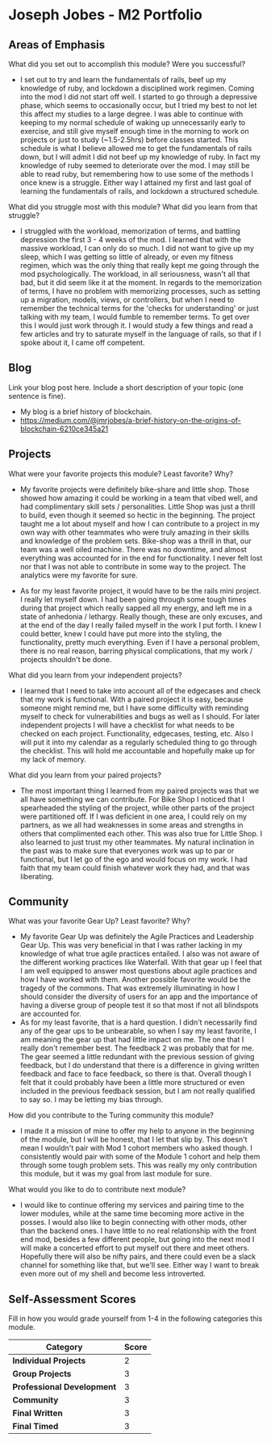 # Joseph Jobes - M2 Portfolio

## Areas of Emphasis

What did you set out to accomplish this module? Were you successful?
* I set out to try and learn the fundamentals of rails, beef up my knowledge of ruby, and lockdown a disciplined work regimen. Coming into the mod I did not start off well. I started to go through a depressive phase, which seems to occasionally occur, but I tried my best to not let this affect my studies to a large degree. I was able to continue with keeping to my normal schedule of waking up unnecessarily early to exercise, and still give myself enough time in the morning to work on projects or just to study (~1.5-2.5hrs) before classes started. This schedule is what I believe allowed me to get the fundamentals of rails down, but I will admit I did not beef up my knowledge of ruby. In fact my knowledge of ruby seemed to deteriorate over the mod. I may still be able to read ruby, but remembering how to use some of the methods I once knew is a struggle. Either way I attained my first and last goal of learning the fundamentals of rails, and lockdown a structured schedule.

What did you struggle most with this module? What did you learn from that struggle?
* I struggled with the workload, memorization of terms, and battling depression the first 3 - 4 weeks of the mod. I learned that with the massive workload, I can only do so much. I did not want to give up my sleep, which I was getting so little of already, or even my fitness regimen, which was the only thing that really kept me going through the mod psychologically. The workload, in all seriousness, wasn't all that bad, but it did seem like it at the moment. In regards to the memorization of terms, I have no problem with memorizing processes, such as setting up a migration, models, views, or controllers, but when I need to remember the technical terms for the 'checks for understanding' or just talking with my team, I would fumble to remember terms. To get over this I would just work through it. I would study a few things and read a few articles and try to saturate myself in the language of rails, so that if I spoke about it, I came off competent.

## Blog

Link your blog post here. Include a short description of your topic (one sentence is fine).
* My blog is a brief history of blockchain.
* https://medium.com/@jmrjobes/a-brief-history-on-the-origins-of-blockchain-6210ce345a21

## Projects

What were your favorite projects this module? Least favorite? Why?

* My favorite projects were definitely bike-share and little shop. Those showed how amazing it could be working in a team that vibed well, and had complimentary skill sets / personalities. Little Shop was just a thrill to build, even though it seemed so hectic in the beginning. The project taught me a lot about myself and how I can contribute to a project in my own way with other teammates who were truly amazing in their skills and knowledge of the problem sets. Bike-shop was a thrill in that, our team was a well oiled machine. There was no downtime, and almost everything was accounted for in the end for functionality. I never felt lost nor that I was not able to contribute in some way to the project. The analytics were my favorite for sure.

* As for my least favorite project, it would have to be the rails mini project. I really let myself down. I had been going through some tough times during that project which really sapped all my energy, and left me in a state of anhedonia / lethargy. Really though, these are only excuses, and at the end of the day I really failed myself in the work I put forth. I knew I could better, knew I could have put more into the styling, the functionality, pretty much everything. Even if I have a personal problem, there is no real reason, barring physical complications, that my work / projects shouldn't be done.

What did you learn from your independent projects?

* I learned that I need to take into account all of the edgecases and check that my work is functional. With a paired project it is easy, because someone might remind me, but I have some difficulty with reminding myself to check for vulnerabilities and bugs as well as I should. For later independent projects I will have a checklist for what needs to be checked on each project. Functionality, edgecases, testing, etc. Also I will put it into my calendar as a regularly scheduled thing to go through the checklist. This will hold me accountable and hopefully make up for my lack of memory.

What did you learn from your paired projects?

* The most important thing I learned from my paired projects was that we all have something we can contribute. For Bike Shop I noticed that I spearheaded the styling of the project, while other parts of the project were partitioned off. If I was deficient in one area, I could rely on my partners, as we all had weaknesses in some areas and strengths in others that complimented each other. This was also true for Little Shop. I also learned to just trust my other teammates. My natural inclination in the past was to make sure that everyones work was up to par or functional, but I let go of the ego and would focus on my work. I had faith that my team could finish whatever work they had, and that was liberating.

## Community

What was your favorite Gear Up? Least favorite? Why?
* My favorite Gear Up was definitely the Agile Practices and Leadership Gear Up. This was very beneficial in that I was rather lacking in my knowledge of what true agile practices entailed. I also was not aware of the different working practices like Waterfall. With that gear up I feel that I am well equipped to answer most questions about agile practices and how I have worked with them. Another possible favorite would be the tragedy of the commons. That was extremely illuminating in how I should consider the diversity of users for an app and the importance of having a diverse group of people test it so that most if not all blindspots are accounted for.
* As for my least favorite, that is a hard question. I didn't necessarily find any of the gear ups to be unbearable, so when I say my least favorite, I am meaning the gear up that had little impact on me. The one that I really don't remember best. The feedback 2 was probably that for me. The gear seemed a little redundant with the previous session of giving feedback, but I do understand that there is a difference in giving written feedback and face to face feedback, so there is that. Overall though I felt that it could probably have been a little more structured or even included in the previous feedback session, but I am not really qualified to say so. I may be letting my bias through.

How did you contribute to the Turing community this module?
* I made it a mission of mine to offer my help to anyone in the beginning of the module, but I will be honest, that I let that slip by. This doesn't mean I wouldn't pair with Mod 1 cohort members who asked though. I consistently would pair with some of the Module 1 cohort and help them through some tough problem sets. This was really my only contribution this module, but it was my goal from last module for sure.

What would you like to do to contribute next module?
* I would like to continue offering my services and pairing time to the lower modules, while at the same time becoming more active in the posses. I would also like to begin connecting with other mods, other than the backend ones. I have little to no real relationship with the front end mod, besides a few different people, but going into the next mod I will make a concerted effort to put myself out there and meet others. Hopefully there will also be nifty pairs, and there could even be a slack channel for something like that, but we'll see. Either way I want to break even more out of my shell and become less introverted.


## Self-Assessment Scores

Fill in how you would grade yourself from 1-4 in the following categories this module.

| Category                     | Score |
| -----------------------------| ----- |
| **Individual Projects**      |   2   |
| **Group Projects**           |   3   |
| **Professional Development** |   3   |
| **Community**                |   3   |
| **Final Written**            |   3   |
| **Final Timed**              |   3   |
